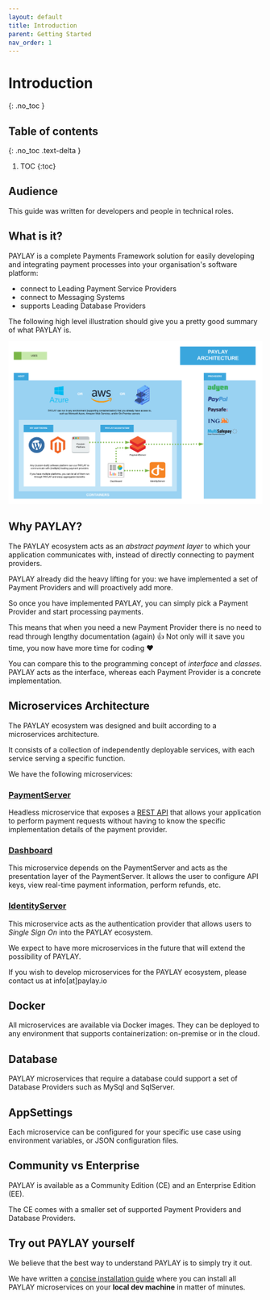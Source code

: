 ```yaml
---
layout: default
title: Introduction
parent: Getting Started
nav_order: 1
---
```

# Introduction
{: .no_toc }

## Table of contents
{: .no_toc .text-delta }

1. TOC
{:toc}

## Audience
This guide was written for developers and people in technical roles. 

## What is it?

PAYLAY is a complete Payments Framework solution for easily developing and integrating payment processes into your organisation's software platform:
- connect to Leading Payment Service Providers
- connect to Messaging Systems
- supports Leading Database Providers

The following high level illustration should give you a pretty good summary of what PAYLAY is.

![alt text](/images/diagrams/architecture-summary.png "PAYLAY Architecture")

## Why PAYLAY?
The PAYLAY ecosystem acts as an *abstract payment layer* to which your application communicates with, instead of directly connecting to payment providers.

PAYLAY already did the heavy lifting for you: we have implemented a set of Payment Providers and will proactively add more.

So once you have implemented PAYLAY, you can simply pick a Payment Provider and start processing payments.

This means that when you need a new Payment Provider there is no need to read through lengthy documentation (again) 👍 Not only will it save you time, you now have more time for coding ❤️

You can compare this to the programming concept of _interface_ and _classes_. PAYLAY acts as the interface, whereas each Payment Provider is a concrete implementation.

## Microservices Architecture
The PAYLAY ecosystem was designed and built according to a microservices architecture.

It consists of a collection of independently deployable services, with each service serving a specific function.

We have the following microservices:

### [PaymentServer](/paymentserver)
Headless microservice that exposes a [REST API](/paymentserver/rest-api) that allows your application to perform payment requests without having to know the specific implementation details of the payment provider.

### [Dashboard](/dashboard)
This microservice depends on the PaymentServer and acts as the presentation layer of the PaymentServer. It allows the user to configure API keys, view real-time payment information, perform refunds, etc.

### [IdentityServer](/identityserver)
This microservice acts as the authentication provider that allows users to _Single Sign On_ into the PAYLAY ecosystem.

We expect to have more microservices in the future that will extend the possibility of PAYLAY.

If you wish to develop microservices for the PAYLAY ecosystem, please contact us at info[at]paylay.io

## Docker
All microservices are available via Docker images. They can be deployed to any environment that supports containerization: on-premise or in the cloud.

## Database
PAYLAY microservices that require a database could support a set of Database Providers such as MySql and SqlServer.

## AppSettings
Each microservice can be configured for your specific use case using environment variables, or JSON configuration files.

## Community vs Enterprise
PAYLAY is available as a Community Edition (CE) and an Enterprise Edition (EE).

The CE comes with a smaller set of supported Payment Providers and Database Providers.

## Try out PAYLAY yourself
We believe that the best way to understand PAYLAY is to simply try it out.

We have written a [concise installation guide](/getting-started/install-paylay-ce) where you can install all PAYLAY microservices on your **local dev machine** in matter of minutes.